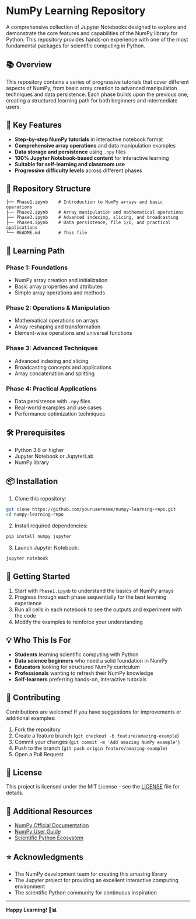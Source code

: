 # NumPy Learning Repository

A comprehensive collection of Jupyter Notebooks designed to explore and demonstrate the core features and capabilities of the NumPy library for Python. This repository provides hands-on experience with one of the most fundamental packages for scientific computing in Python.

## 📚 Overview

This repository contains a series of progressive tutorials that cover different aspects of NumPy, from basic array creation to advanced manipulation techniques and data persistence. Each phase builds upon the previous one, creating a structured learning path for both beginners and intermediate users.

## 🚀 Key Features

- **Step-by-step NumPy tutorials** in interactive notebook format
- **Comprehensive array operations** and data manipulation examples
- **Data storage and persistence** using `.npy` files
- **100% Jupyter Notebook-based content** for interactive learning
- **Suitable for self-learning and classroom use**
- **Progressive difficulty levels** across different phases

## 📁 Repository Structure

```
├── Phase1.ipynb    # Introduction to NumPy arrays and basic operations
├── Phase2.ipynb    # Array manipulation and mathematical operations
├── Phase3.ipynb    # Advanced indexing, slicing, and broadcasting
├── Phase4.ipynb    # Data persistence, file I/O, and practical applications
└── README.md       # This file
```

## 📖 Learning Path

### Phase 1: Foundations
- NumPy array creation and initialization
- Basic array properties and attributes
- Simple array operations and methods

### Phase 2: Operations & Manipulation
- Mathematical operations on arrays
- Array reshaping and transformation
- Element-wise operations and universal functions

### Phase 3: Advanced Techniques
- Advanced indexing and slicing
- Broadcasting concepts and applications
- Array concatenation and splitting

### Phase 4: Practical Applications
- Data persistence with `.npy` files
- Real-world examples and use cases
- Performance optimization techniques

## 🛠️ Prerequisites

- Python 3.6 or higher
- Jupyter Notebook or JupyterLab
- NumPy library

## 📦 Installation

1. Clone this repository:
```bash
git clone https://github.com/yourusername/numpy-learning-repo.git
cd numpy-learning-repo
```

2. Install required dependencies:
```bash
pip install numpy jupyter
```

3. Launch Jupyter Notebook:
```bash
jupyter notebook
```

## 🎯 Getting Started

1. Start with `Phase1.ipynb` to understand the basics of NumPy arrays
2. Progress through each phase sequentially for the best learning experience
3. Run all cells in each notebook to see the outputs and experiment with the code
4. Modify the examples to reinforce your understanding

## 💡 Who This Is For

- **Students** learning scientific computing with Python
- **Data science beginners** who need a solid foundation in NumPy
- **Educators** looking for structured NumPy curriculum
- **Professionals** wanting to refresh their NumPy knowledge
- **Self-learners** preferring hands-on, interactive tutorials

## 🤝 Contributing

Contributions are welcome! If you have suggestions for improvements or additional examples:

1. Fork the repository
2. Create a feature branch (`git checkout -b feature/amazing-example`)
3. Commit your changes (`git commit -m 'Add amazing NumPy example'`)
4. Push to the branch (`git push origin feature/amazing-example`)
5. Open a Pull Request

## 📄 License

This project is licensed under the MIT License - see the [LICENSE](LICENSE) file for details.

## 🔗 Additional Resources

- [NumPy Official Documentation](https://numpy.org/doc/)
- [NumPy User Guide](https://numpy.org/doc/stable/user/index.html)
- [Scientific Python Ecosystem](https://scipy.org/)

## ⭐ Acknowledgments

- The NumPy development team for creating this amazing library
- The Jupyter project for providing an excellent interactive computing environment
- The scientific Python community for continuous inspiration

---

**Happy Learning! 🐍📊**
